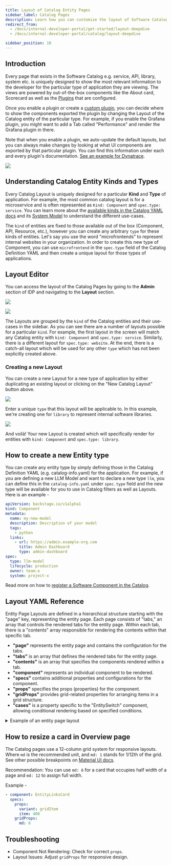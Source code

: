 ```yaml
---
title: Layout of Catalog Entity Pages
sidebar_label: Catalog Pages
description: Learn how you can customize the layout of Software Catalog pages and create new layouts for your custom entity types.
redirect_from:
  - /docs/internal-developer-portal/get-started/layout-deepdive
  - /docs/internal-developer-portal/catalog/layout-deepdive

sidebar_position: 10
---
```


## Introduction

Every page that exists in the Software Catalog e.g. service, API, library, system etc. is uniquely designed to show the most relevant information to the developer for the particular type of application they are viewing. The views are powered by out-of-the-box components like the About card, Scorecard as well as the [Plugins](/docs/internal-developer-portal/plugins/overview) that are configured.

Once you enable a plugin or create a [custom plugin](/docs/internal-developer-portal/plugins/custom-plugins/overview), you can decide where to show the components exported the plugin by changing the Layout of the Catalog entity of the particular type. For example, if you enable the Grafana plugin, you might want to add a Tab called "Performance" and render the Grafana plugin in there.

Note that when you enable a plugin, we auto-update the default layouts, but you can always make changes by looking at what UI components are exported by that particular plugin. You can find this information under each and every plugin's documentation. [See an example for Dynatrace](http://localhost:3000/docs/internal-developer-portal/plugins/available-plugins/dynatrace#layout).

![](./static/custom-card-and-tab.png)

## Understanding Catalog Entity Kinds and Types

Every Catalog Layout is uniquely designed for a particular **Kind** and **Type** of application. For example, the most common catalog layout is for a microservice and is often represented as `Kind: Component` and `spec.type: service`. You can learn more about the [available kinds in the Catalog YAML docs](/docs/internal-developer-portal/catalog/yaml-file) and its [System Model](/docs/internal-developer-portal/catalog/system-model) to understand the different use-cases.

The `kind` of entities are fixed to those available out of the box (Component, API, Resource, etc.), however you can create any arbitrary `type` for these kinds of entities. Let's say you use the word "microfrontends" to represent internal websites in your organization. In order to create this new type of Component, you can use `microfrontend` in the `spec.type` field of the Catalog Definition YAML and then create a unique layout for those types of applications.

## Layout Editor

You can access the layout of the Catalog Pages by going to the **Admin** section of IDP and navigating to the **Layout** section.

![](./static/catalog%20entity.png)

![](./static/catalog-layouts-home.png)

The Layouts are grouped by the `kind` of the Catalog entities and their use-cases in the sidebar. As you can see there are a number of layouts possible for a particular `kind`. For example, the first layout in the screen will match any Catalog entity with `kind: Component` and `spec.type: service`. Similarly, there is a different layout for `spec.type: website`. At the end, there is a catch-all layout which will be used for any other `type` which has not been explicitly created above.

### Creating a new Layout

You can create a new Layout for a new type of application by either duplicating an existing layout or clicking on the "New Catalog Layout" button above.

![](./static/layout-duplicate.png)

Enter a unique `type` that this layout will be applicable to. In this example, we're creating one for `library` to represent internal software libraries.

![](./static/create-new-layout.png)

And voilà! Your new Layout is created which will specifically render for entities with `kind: Component` and `spec.type: library`.

## How to create a new Entity type

You can create any entity type by simply defining those in the Catalog Definition YAML (e.g. catalog-info.yaml) for the application. For example, if you are defining a new LLM Model and want to declare a new type `llm`, you can define this in the `catalog-info.yaml` under `spec.type` field and the new type will be available for you to use in Catalog filters as well as Layouts. Here is an example -

```yaml
apiVersion: backstage.io/v1alpha1
kind: Component
metadata:
  name: my-new-model
  description: Description of your model
  tags:
    - python
  links:
    - url: https://admin.example-org.com
      title: Admin Dashboard
      type: admin-dashboard
spec:
  type: llm-model
  lifecycle: production
  owner: team-a
  system: project-x
```

Read more on how to [register a Software Component in the Catalog](/docs/internal-developer-portal/get-started/register-a-new-software-component).

## Layout YAML Reference

Entity Page Layouts are defined in a hierarchical structure starting with the "page" key, representing the entity page. Each page consists of "tabs," an array that controls the rendered tabs for the entity page. Within each tab, there is a "contents" array responsible for rendering the contents within that specific tab.

- **"page"** represents the entity page and contains the configuration for the tabs.
- **"tabs"** is an array that defines the rendered tabs for the entity page.
- **"contents"** is an array that specifies the components rendered within a tab.
- **"component"** represents an individual component to be rendered.
- **"specs"** contains additional properties and configurations for the component.
- **"props"** specifies the props (properties) for the component.
- **"gridProps"** provides grid-related properties for arranging items in a grid structure.
- **"cases"** is a property specific to the "EntitySwitch" component, allowing conditional rendering based on specified conditions.

<details>

<summary>Example of an entity page layout</summary>

```yaml
page:
  name: EntityLayout
  tabs:
    - name: Overview
      path: /
      title: Overview
      contents:
        - component: EntityOrphanWarning
        - component: EntityProcessingErrorsPanel
        - component: EntityAboutCard
          specs:
            props:
              variant: gridItem
            gridProps:
              md: 6
        - component: EntityScoreCard
          specs:
            props:
              variant: gridItem
            gridProps:
              md: 6
        - component: EntityCatalogGraphCard
          specs:
            props:
              variant: gridItem
              height: 400
            gridProps:
              md: 6
              xs: 12
        - component: EntityLinksCard
          specs:
            props:
              variant: gridItem
              item: 400
            gridProps:
              md: 6
              xs: 12
    - name: ci-cd
      path: /ci-cd
      title: CI/CD
      contents:
        - component: EntitySwitch
          specs:
            cases:
              - if: isHarnessCiCdAvailable
                content:
                  component: EntityHarnessCiCdContent
              - content:
                  component: EmptyState
                  specs:
                    props:
                      title: No CI/CD available for this entity
                      missing: info
                      description: You need to add an annotation to your component if you want to enable CI/CD for it. You can read more about annotations in Backstage by clicking the button below.
    - name: API
      path: /api
      title: API
      contents:
        - component: EntityProvidedApisCard
          specs:
            gridProps:
              md: 6
        - component: EntityConsumedApisCard
          specs:
            gridProps:
              md: 6
    - name: Scorecard
      path: /scorecard
      title: Scorecard
      contents:
        - component: EntityScorecardContent
    - name: TechDocs
      path: /docs
      title: Docs
      contents:
        - component: EntityTechdocsContent
          specs:
            children:
              - component: TechDocsAddons
                specs:
                  children:
                    - component: ReportIssue
    - name: Deps
      path: /dependencies
      title: Dependencies
      contents:
        - component: EntityDependsOnComponentsCard
          specs:
            props:
              variant: gridItem
            gridProps:
              md: 6
        - component: EntityConsumedApisCard
          specs:
            props:
              variant: gridItem
            gridProps:
              md: 6
    - name: EntityKubernetesContent
      path: /kubernetes
      title: Kubernetes
      contents:
        - component: EntityKubernetesContent
          specs:
            props:
              refreshIntervalMs: 60000
```

</details>

## How to resize a card in Overview page

The Catalog pages use a 12-column grid system for responsive layouts. Where `md` is the recommended unit, and `md: 1` stands for 1/12th of the grid. See other possible breakpoints on [Material UI docs](https://mui.com/material-ui/react-grid/).

Recommendation: You can use `md: 6` for a card that occupies half width of a page and `md: 12` to assign full width.

Example -

```yaml
- component: EntityLinksCard
  specs:
    props:
      variant: gridItem
      item: 400
    gridProps:
      md: 6
```

## Troubleshooting

- Component Not Rendering: Check for correct `props`.
- Layout Issues: Adjust `gridProps` for responsive design.
